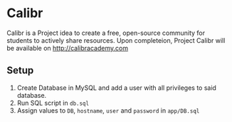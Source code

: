 # Calibr
Calibr is a Project idea to create a free, open-source community for students to actively share resources. Upon completeion, Project Calibr will be available on http://calibracademy.com

## Setup
1. Create Database in MySQL and add a user with all privileges to said database.
2. Run SQL script in `db.sql`
3. Assign values to `DB`, `hostname`, `user` and `password` in `app/DB.sql`

